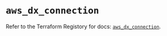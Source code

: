 # `aws_dx_connection`

Refer to the Terraform Registory for docs: [`aws_dx_connection`](https://registry.terraform.io/providers/hashicorp/aws/5.13.0/docs/resources/dx_connection).
